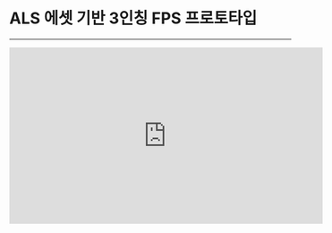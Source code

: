 # ALS 에셋 기반 3인칭 FPS 프로토타입
---

<iframe width="560" height="315" src="https://www.youtube.com/embed/" frameborder="0" allowfullscreen></iframe>
